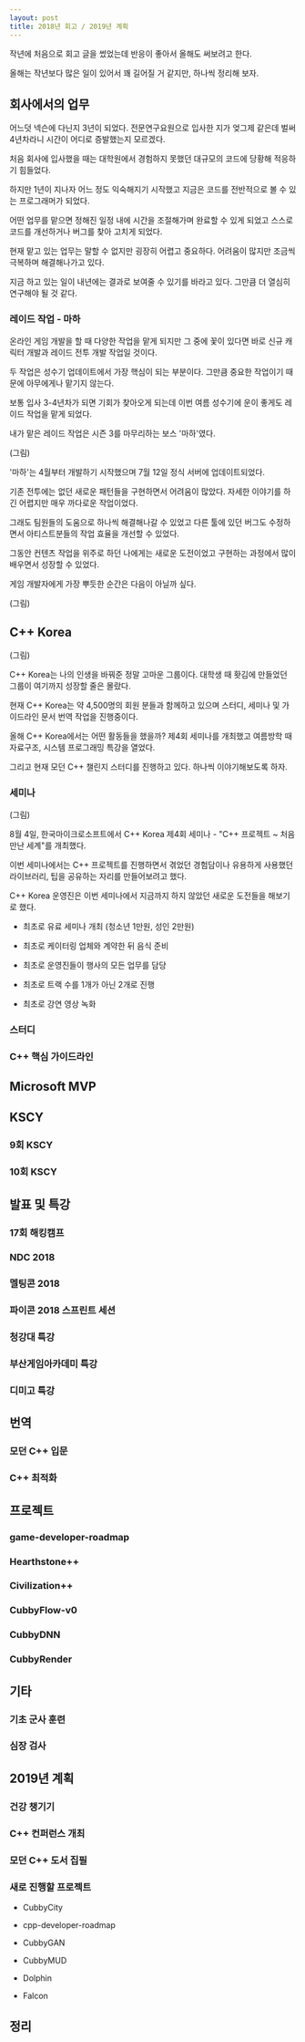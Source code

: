 ```yaml
---
layout: post
title: 2018년 회고 / 2019년 계획
---
```


작년에 처음으로 회고 글을 썼었는데 반응이 좋아서 올해도 써보려고 한다.

올해는 작년보다 많은 일이 있어서 꽤 길어질 거 같지만, 하나씩 정리해 보자.

## 회사에서의 업무

어느덧 넥슨에 다닌지 3년이 되었다. 전문연구요원으로 입사한 지가 엊그제 같은데 벌써 4년차라니 시간이 어디로 증발했는지 모르겠다.

처음 회사에 입사했을 때는 대학원에서 경험하지 못했던 대규모의 코드에 당황해 적응하기 힘들었다.

하지만 1년이 지나자 어느 정도 익숙해지기 시작했고 지금은 코드를 전반적으로 볼 수 있는 프로그래머가 되었다.

어떤 업무를 맡으면 정해진 일정 내에 시간을 조절해가며 완료할 수 있게 되었고 스스로 코드를 개선하거나 버그를 찾아 고치게 되었다.

현재 맡고 있는 업무는 말할 수 없지만 굉장히 어렵고 중요하다. 어려움이 많지만 조금씩 극복하며 해결해나가고 있다.

지금 하고 있는 일이 내년에는 결과로 보여줄 수 있기를 바라고 있다. 그만큼 더 열심히 연구해야 될 것 같다.

### 레이드 작업 - 마하

온라인 게임 개발을 할 때 다양한 작업을 맡게 되지만 그 중에 꽃이 있다면 바로 신규 캐릭터 개발과 레이드 전투 개발 작업일 것이다.

두 작업은 성수기 업데이트에서 가장 핵심이 되는 부분이다. 그만큼 중요한 작업이기 때문에 아무에게나 맡기지 않는다.

보통 입사 3-4년차가 되면 기회가 찾아오게 되는데 이번 여름 성수기에 운이 좋게도 레이드 작업을 맡게 되었다.

내가 맡은 레이드 작업은 시즌 3를 마무리하는 보스 '마하'였다.

(그림)

'마하'는 4월부터 개발하기 시작했으며 7월 12일 정식 서버에 업데이트되었다.

기존 전투에는 없던 새로운 패턴들을 구현하면서 어려움이 많았다. 자세한 이야기를 하긴 어렵지만 매우 까다로운 작업이었다.

그래도 팀원들의 도움으로 하나씩 해결해나갈 수 있었고 다른 툴에 있던 버그도 수정하면서 아티스트분들의 작업 효율을 개선할 수 있었다.

그동안 컨텐츠 작업을 위주로 하던 나에게는 새로운 도전이었고 구현하는 과정에서 많이 배우면서 성장할 수 있었다.

게임 개발자에게 가장 뿌듯한 순간은 다음이 아닐까 싶다.

(그림)

## C++ Korea

(그림)

C++ Korea는 나의 인생을 바꿔준 정말 고마운 그룹이다. 대학생 때 홧김에 만들었던 그룹이 여기까지 성장할 줄은 몰랐다.

현재 C++ Korea는 약 4,500명의 회원 분들과 함께하고 있으며 스터디, 세미나 및 가이드라인 문서 번역 작업을 진행중이다.

올해 C++ Korea에서는 어떤 활동들을 했을까? 제4회 세미나를 개최했고 여름방학 때 자료구조, 시스템 프로그래밍 특강을 열었다.

그리고 현재 모던 C++ 챌린지 스터디를 진행하고 있다. 하나씩 이야기해보도록 하자.

### 세미나

(그림)

8월 4일, 한국마이크로소프트에서 C++ Korea 제4회 세미나 - "C++ 프로젝트 ~ 처음 만난 세계"를 개최했다.

이번 세미나에서는 C++ 프로젝트를 진행하면서 겪었던 경험담이나 유용하게 사용했던 라이브러리, 팁을 공유하는 자리를 만들어보려고 했다.

C++ Korea 운영진은 이번 세미나에서 지금까지 하지 않았던 새로운 도전들을 해보기로 했다.

- 최초로 유료 세미나 개최 (청소년 1만원, 성인 2만원)

- 최초로 케이터링 업체와 계약한 뒤 음식 준비

- 최초로 운영진들이 행사의 모든 업무를 담당

- 최초로 트랙 수를 1개가 아닌 2개로 진행

- 최초로 강연 영상 녹화



### 스터디

### C++ 핵심 가이드라인

## Microsoft MVP

## KSCY

### 9회 KSCY

### 10회 KSCY

## 발표 및 특강

### 17회 해킹캠프

### NDC 2018

### 멜팅콘 2018

### 파이콘 2018 스프린트 세션

### 청강대 특강

### 부산게임아카데미 특강

### 디미고 특강

## 번역

### 모던 C++ 입문

### C++ 최적화

## 프로젝트

### game-developer-roadmap

### Hearthstone++

### Civilization++

### CubbyFlow-v0

### CubbyDNN

### CubbyRender

## 기타

### 기초 군사 훈련

### 심장 검사

## 2019년 계획

### 건강 챙기기

### C++ 컨퍼런스 개최

### 모던 C++ 도서 집필

### 새로 진행할 프로젝트

- CubbyCity

- cpp-developer-roadmap

- CubbyGAN

- CubbyMUD

- Dolphin

- Falcon

## 정리